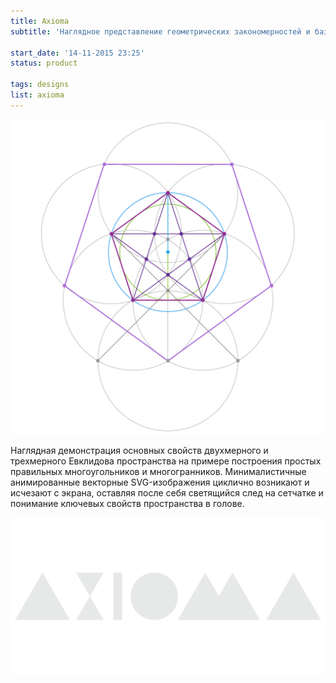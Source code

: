 ```yaml
---
title: Axioma
subtitle: 'Наглядное представление геометрических закономерностей и базовой структуры пространства.'

start_date: '14-11-2015 23:25'
status: product

tags: designs
list: axioma
---
```


![](./scribe.png)

Наглядная демонстрация основных свойств двухмерного и трехмерного Евклидова пространства на примере построения простых правильных многоугольников и многогранников. Минималистичные анимированные векторные SVG-изображения циклично возникают и исчезают с экрана, оставляя после себя светящийся след на сетчатке и понимание ключевых свойств пространства в голове.

![](./grey.png)